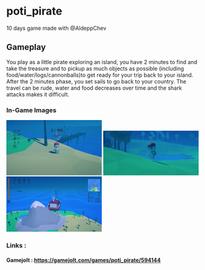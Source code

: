 # poti_pirate
10 days game made with @AldeppChev

## Gameplay
You play as a little pirate exploring an island, you have 2 minutes to find and take the treasure and to pickup as much objects as possible (including food/water/logs/cannonballs)to get ready for your trip back to your island. After the 2 minutes phase, you set sails to go back to your country.
The travel can be rude, water and food decreases over time and the shark attacks makes it difficult.

### In-Game Images

<img src="https://github.com/WiTekh/poti_pirate/blob/master/Images/pp_gameplay1.png" width="250">
<img src="https://github.com/WiTekh/poti_pirate/blob/master/Images/pp_gameplay2.png" width="250">
<img src="https://github.com/WiTekh/poti_pirate/blob/master/Images/pp_gameplay3.png" width="250">

### Links :

#### Gamejolt : https://gamejolt.com/games/poti_pirate/594144
